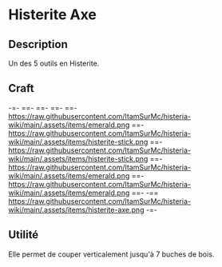 # Histerite Axe

## Description
Un des 5 outils en Histerite.

## Craft
-=-
==- 
==-
==-
==- https://raw.githubusercontent.com/ItamSurMc/histeria-wiki/main/.assets/items/emerald.png
==- https://raw.githubusercontent.com/ItamSurMc/histeria-wiki/main/.assets/items/histerite-stick.png
==- https://raw.githubusercontent.com/ItamSurMc/histeria-wiki/main/.assets/items/histerite-stick.png
==- https://raw.githubusercontent.com/ItamSurMc/histeria-wiki/main/.assets/items/emerald.png
==- https://raw.githubusercontent.com/ItamSurMc/histeria-wiki/main/.assets/items/emerald.png
==-
-== https://raw.githubusercontent.com/ItamSurMc/histeria-wiki/main/.assets/items/histerite-axe.png
-=-

## Utilité
Elle permet de couper verticalement jusqu'à 7 buches de bois.